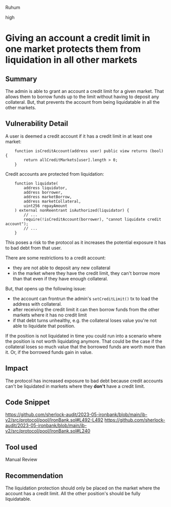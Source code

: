 Ruhum

high

# Giving an account a credit limit in one market protects them from liquidation in all other markets

## Summary
The admin is able to grant an account a credit limit for a given market. That allows them to borrow funds up to the limit without having to deposit any collateral. But, that prevents the account from being liquidatable in all the other markets.

## Vulnerability Detail
A user is deemed a credit account if it has a credit limit in at least one market:

```sol
    function isCreditAccount(address user) public view returns (bool) {
        return allCreditMarkets[user].length > 0;
    }
```

Credit accounts are protected from liquidation:
```sol
    function liquidate(
        address liquidator,
        address borrower,
        address marketBorrow,
        address marketCollateral,
        uint256 repayAmount
    ) external nonReentrant isAuthorized(liquidator) {
        // ...
        require(!isCreditAccount(borrower), "cannot liquidate credit account");
        // ...
    }
```

This poses a risk to the protocol as it increases the potential exposure it has to bad debt from that user.

There are some restrictions to a credit account:
- they are not able to deposit any new collateral
- in the market where they have the credit limit, they can't borrow more than that even if they have enough collateral.

But, that opens up the following issue:
- the account can frontrun the admin's `setCreditLimit()` tx to load the address with collateral.
- after receiving the credit limit it can then borrow funds from the other markets where it has no credit limit
- if that debt turns unhealthy, e.g. the collateral loses value you're not able to liquidate that position.

If the position is not liquidated in time you could run into a scenario where the position is not worth liquidating anymore. That could be the case if the collateral loses so much value that the borrowed funds are worth more than it. Or, if the borrowed funds gain in value.

## Impact
The protocol has increased exposure to bad debt because credit accounts can't be liquidated in markets where they **don't** have a credit limit.

## Code Snippet
https://github.com/sherlock-audit/2023-05-ironbank/blob/main/ib-v2/src/protocol/pool/IronBank.sol#L492-L492
https://github.com/sherlock-audit/2023-05-ironbank/blob/main/ib-v2/src/protocol/pool/IronBank.sol#L240

## Tool used

Manual Review

## Recommendation
The liquidation protection should only be placed on the market where the account has a credit limit. All the other position's should be fully liquidatable.